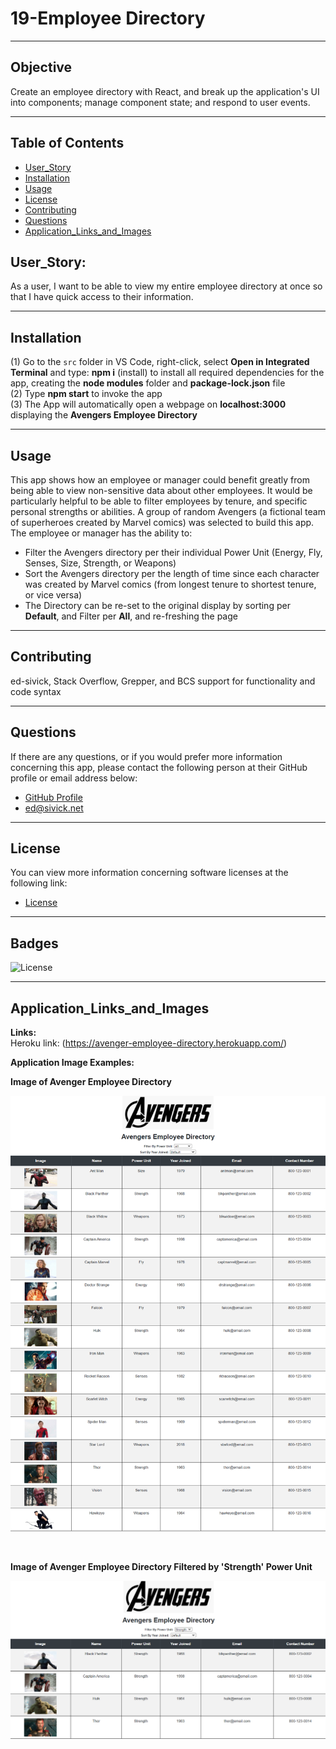 # 19-Employee Directory
____
## Objective
Create an employee directory with React, and break up the application's UI into components; manage component state; and respond to user events.
____
## Table of Contents
* [User_Story](#user_story)
* [Installation](#installation)
* [Usage](#usage)
* [License](#license)
* [Contributing](#contributing)
* [Questions](#questions)
* [Application_Links_and_Images](#application_links_and_images)
## User_Story:
As a user, I want to be able to view my entire employee directory at once so that I have quick access to their information.
____
## Installation
(1) Go to the `src` folder in VS Code, right-click, select **Open in Integrated Terminal** and type: **npm i** (install) to install all required dependencies for the app, creating the **node modules** folder and **package-lock.json** file   
(2) Type **npm start** to invoke the app     
(3) The App will automatically open a webpage on **localhost:3000** displaying the **Avengers Employee Directory**   
_____
## Usage
This app shows how an employee or manager could benefit greatly from being able to view non-sensitive data about other employees. It would be particularly helpful to be able to filter employees by tenure, and specific personal strengths or abilities.  A group of random Avengers (a fictional team of superheroes created by Marvel comics) was selected to build this app.  The employee or manager has the ability to:   
- Filter the Avengers directory per their individual Power Unit (Energy, Fly, Senses, Size, Strength, or Weapons)   
- Sort the Avengers directory per the length of time since each character was created by Marvel comics (from longest tenure to shortest tenure, or vice versa)   
- The Directory can be re-set to the original display by sorting per **Default**, and Filter per **All**, and re-freshing the page    
_____
## Contributing
ed-sivick, Stack Overflow, Grepper, and BCS support for functionality and code syntax
_____
## Questions
If there are any questions, or if you would prefer more information concerning this app,
please contact the following person at their GitHub profile or email address below:

* [GitHub Profile](https://github.com/ed-sivick)
* ed@sivick.net
_____
## License
You can view more information concerning software licenses at the following link:

* [License](https://opensource.org/licenses/MIT)
_____
## Badges
![License](https://img.shields.io/badge/License-MIT-blue.svg "License Badge")
_____
## Application_Links_and_Images  
**Links:**  
Heroku link: (https://avenger-employee-directory.herokuapp.com/)

**Application Image Examples:** 
<p><strong>Image of Avenger Employee Directory</strong></p>
<p align="left">
  <img src="public/images/employee-all1.png" width="800" title="Image of Avenger Employee Directory" alt="Image of Avenger Employee Directory">
  </p><br>
  
  <p><strong>Image of Avenger Employee Directory Filtered by 'Strength' Power Unit</strong></p>
<p align="left">
  <img src="public/images/employee-strength_filter.png" width="800" title="Image of Avenger Employee Directory Filtered by Strength Power Unit" alt="Image of Avenger Employee Directory Filtered by Strength Power Unit">
  </p><br>